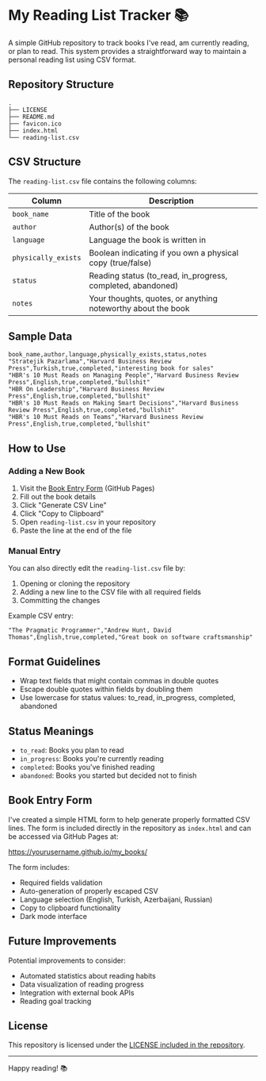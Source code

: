 # My Reading List Tracker 📚

A simple GitHub repository to track books I've read, am currently reading, or plan to read. This system provides a straightforward way to maintain a personal reading list using CSV format.

## Repository Structure

```
.
├── LICENSE
├── README.md
├── favicon.ico
├── index.html
└── reading-list.csv
```

## CSV Structure

The `reading-list.csv` file contains the following columns:

| Column | Description |
|--------|-------------|
| `book_name` | Title of the book |
| `author` | Author(s) of the book |
| `language` | Language the book is written in |
| `physically_exists` | Boolean indicating if you own a physical copy (true/false) |
| `status` | Reading status (to_read, in_progress, completed, abandoned) |
| `notes` | Your thoughts, quotes, or anything noteworthy about the book |

## Sample Data

```
book_name,author,language,physically_exists,status,notes
"Stratejik Pazarlama","Harvard Business Review Press",Turkish,true,completed,"interesting book for sales"
"HBR's 10 Must Reads on Managing People","Harvard Business Review Press",English,true,completed,"bullshit"
"HBR On Leadership","Harvard Business Review Press",English,true,completed,"bullshit"
"HBR's 10 Must Reads on Making Smart Decisions","Harvard Business Review Press",English,true,completed,"bullshit"
"HBR's 10 Must Reads on Teams","Harvard Business Review Press",English,true,completed,"bullshit"
```

## How to Use

### Adding a New Book

1. Visit the [Book Entry Form](https://yourusername.github.io/my_books/) (GitHub Pages)
2. Fill out the book details 
3. Click "Generate CSV Line"
4. Click "Copy to Clipboard"
5. Open `reading-list.csv` in your repository
6. Paste the line at the end of the file

### Manual Entry

You can also directly edit the `reading-list.csv` file by:

1. Opening or cloning the repository
2. Adding a new line to the CSV file with all required fields
3. Committing the changes

Example CSV entry:
```
"The Pragmatic Programmer","Andrew Hunt, David Thomas",English,true,completed,"Great book on software craftsmanship"
```

## Format Guidelines

- Wrap text fields that might contain commas in double quotes
- Escape double quotes within fields by doubling them
- Use lowercase for status values: to_read, in_progress, completed, abandoned

## Status Meanings

- `to_read`: Books you plan to read
- `in_progress`: Books you're currently reading
- `completed`: Books you've finished reading
- `abandoned`: Books you started but decided not to finish

## Book Entry Form

I've created a simple HTML form to help generate properly formatted CSV lines. The form is included directly in the repository as `index.html` and can be accessed via GitHub Pages at:

https://yourusername.github.io/my_books/

The form includes:
- Required fields validation
- Auto-generation of properly escaped CSV
- Language selection (English, Turkish, Azerbaijani, Russian)
- Copy to clipboard functionality
- Dark mode interface

## Future Improvements

Potential improvements to consider:
- Automated statistics about reading habits
- Data visualization of reading progress
- Integration with external book APIs
- Reading goal tracking

## License

This repository is licensed under the [LICENSE included in the repository](LICENSE).

---

Happy reading! 📚